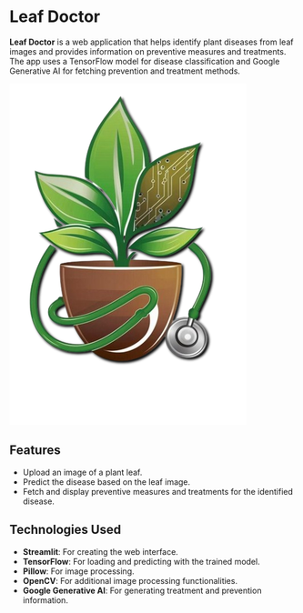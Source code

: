 # Leaf Doctor

**Leaf Doctor** is a web application that helps identify plant diseases from leaf images and provides information on preventive measures and treatments. The app uses a TensorFlow model for disease classification and Google Generative AI for fetching prevention and treatment methods.

![Leaf Doctor](assets/NavLogo.png)

## Features

- Upload an image of a plant leaf.
- Predict the disease based on the leaf image.
- Fetch and display preventive measures and treatments for the identified disease.

## Technologies Used

- **Streamlit**: For creating the web interface.
- **TensorFlow**: For loading and predicting with the trained model.
- **Pillow**: For image processing.
- **OpenCV**: For additional image processing functionalities.
- **Google Generative AI**: For generating treatment and prevention information.


